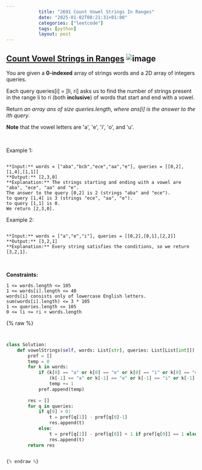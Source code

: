 ```yaml
---
            title: "2691 Count Vowel Strings In Ranges"
            date: "2025-01-02T08:21:31+01:00"
            categories: ["leetcode"]
            tags: [python]
            layout: post
---
```

            
## [Count Vowel Strings in Ranges](https://leetcode.com/problems/count-vowel-strings-in-ranges) ![image](https://img.shields.io/badge/Difficulty-Medium-orange)

You are given a **0-indexed** array of strings words and a 2D array of integers queries.

Each query queries[i] = [li, ri] asks us to find the number of strings present in the range li to ri (both **inclusive**) of words that start and end with a vowel.

Return *an array *ans* of size *queries.length*, where *ans[i]* is the answer to the *ith* query*.

**Note** that the vowel letters are 'a', 'e', 'i', 'o', and 'u'.

 

Example 1:

```

**Input:** words = ["aba","bcb","ece","aa","e"], queries = [[0,2],[1,4],[1,1]]
**Output:** [2,3,0]
**Explanation:** The strings starting and ending with a vowel are "aba", "ece", "aa" and "e".
The answer to the query [0,2] is 2 (strings "aba" and "ece").
to query [1,4] is 3 (strings "ece", "aa", "e").
to query [1,1] is 0.
We return [2,3,0].

```

Example 2:

```

**Input:** words = ["a","e","i"], queries = [[0,2],[0,1],[2,2]]
**Output:** [3,2,1]
**Explanation:** Every string satisfies the conditions, so we return [3,2,1].
```

 

**Constraints:**

	1 <= words.length <= 105
	1 <= words[i].length <= 40
	words[i] consists only of lowercase English letters.
	sum(words[i].length) <= 3 * 105
	1 <= queries.length <= 105
	0 <= li <= ri < words.length

{% raw %}


```python


class Solution:
    def vowelStrings(self, words: List[str], queries: List[List[int]]) -> List[int]:
        pref = []
        temp = 0
        for k in words:
            if (k[0] == "a" or k[0] == "e" or k[0] == "i" or k[0] == "o" or k[0] == "u" ) and \
                (k[-1] == "a" or k[-1] == "e" or k[-1] == "i" or k[-1] == "o" or k[-1] == "u"):
                temp += 1
            pref.append(temp)
        
        res = []
        for q in queries:
            if q[0] > 0:
                t = pref[q[1]] - pref[q[0]-1]
                res.append(t)
            else:
                t = pref[q[1]] - pref[q[0]] + 1 if pref[q[0]] == 1 else pref[q[1]]
                res.append(t)
        return res


{% endraw %}
